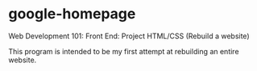 # google-homepage
Web Development 101: Front End: Project HTML/CSS (Rebuild a website)

This program is intended to be my first attempt at rebuilding an entire website.

